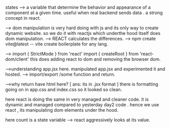 states --> a variable that determine the behavior and appearance of a component at a given time.
useful when real backend sends data . a strong concept in react.

--> dom manipulation is very hard doing with js and its only way to create dynamic website. so we do it with reactjs which underthe hood itself does dom manipulation.
--> REACT calculates the differences.
--> npm create vite@latest
-- vite create boilerplate for any lang.

--> import { StrictMode } from 'react'
import { createRoot } from 'react-dom/client' 
this does adding react to dom and removing the browser dom.

-->understanding app.jsx here.
manipulated app.jsx and experimented it and hosted.
--> import/export /some function and return.


-->why return have html here? [ ans: its in .jsx format ]
there is formatting going on in app.css and index.css
so it looked so clean.

here react is doing the same in very managed and cleaner code. it is dynamic and managed compared to yesterday day2 code . 
hence we use react , its manipulating dom elements under the hood.
 
 
 here count is a state variable --> react aggressively looks at its value.

